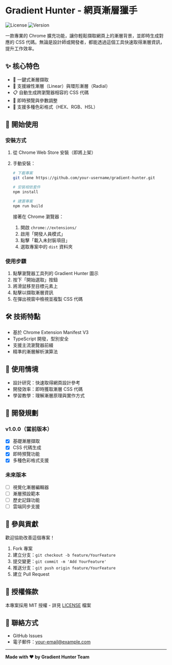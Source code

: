 # Gradient Hunter - 網頁漸層獵手

![License](https://img.shields.io/badge/license-MIT-blue.svg)
![Version](https://img.shields.io/badge/version-1.0.0-green.svg)

一款專業的 Chrome 擴充功能，讓你輕鬆擷取網頁上的漸層背景，並即時生成對應的 CSS 代碼。無論是設計師或開發者，都能透過這個工具快速取得漸層資訊，提升工作效率。

## ✨ 核心特色

- 🎯 一鍵式漸層擷取
- 🎨 支援線性漸層（Linear）與環形漸層（Radial）
- 📋 自動生成跨瀏覽器相容的 CSS 代碼
- 👀 即時預覽與參數調整
- 🌈 支援多種色彩格式（HEX、RGB、HSL）

## 🚀 開始使用

### 安裝方式

1. 從 Chrome Web Store 安裝（即將上架）
2. 手動安裝：

   ```bash
   # 下載專案
   git clone https://github.com/your-username/gradient-hunter.git

   # 安裝相依套件
   npm install

   # 建置專案
   npm run build
   ```

   接著在 Chrome 瀏覽器：

   1. 開啟 `chrome://extensions/`
   2. 啟用「開發人員模式」
   3. 點擊「載入未封裝項目」
   4. 選取專案中的 `dist` 資料夾

### 使用步驟

1. 點擊瀏覽器工具列的 Gradient Hunter 圖示
2. 按下「開始選取」按鈕
3. 將滑鼠移至目標元素上
4. 點擊以擷取漸層資訊
5. 在彈出視窗中檢視並複製 CSS 代碼

## 🛠 技術特點

- 基於 Chrome Extension Manifest V3
- TypeScript 開發，型別安全
- 支援主流瀏覽器前綴
- 精準的漸層解析演算法

## 🎯 使用情境

- 設計研究：快速取得網頁設計參考
- 開發效率：即時獲取漸層 CSS 代碼
- 學習教學：理解漸層原理與實作方式

## 📝 開發規劃

### v1.0.0（當前版本）

- [x] 基礎漸層擷取
- [x] CSS 代碼生成
- [x] 即時預覽功能
- [x] 多種色彩格式支援

### 未來版本

- [ ] 視覺化漸層編輯器
- [ ] 漸層預設範本
- [ ] 歷史記錄功能
- [ ] 雲端同步支援

## 🤝 參與貢獻

歡迎協助改善這個專案！

1. Fork 專案
2. 建立分支：`git checkout -b feature/YourFeature`
3. 提交變更：`git commit -m 'Add YourFeature'`
4. 推送分支：`git push origin feature/YourFeature`
5. 建立 Pull Request

## 📄 授權條款

本專案採用 MIT 授權 - 詳見 [LICENSE](LICENSE) 檔案

## 📮 聯絡方式

- GitHub Issues
- 電子郵件：[your-email@example.com](mailto:your-email@example.com)

---

**Made with ❤️ by Gradient Hunter Team**
